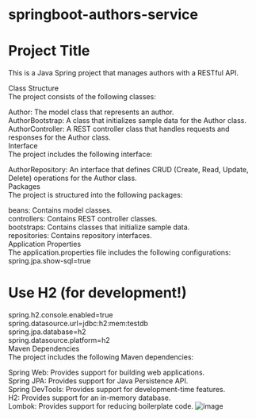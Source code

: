 # springboot-authors-service
# Project Title
This is a Java Spring project that manages authors with a RESTful API.  

Class Structure  
The project consists of the following classes:  

Author: The model class that represents an author.    
AuthorBootstrap: A class that initializes sample data for the Author class.  
AuthorController: A REST controller class that handles requests and responses for the Author class.  
Interface  
The project includes the following interface:  

AuthorRepository: An interface that defines CRUD (Create, Read, Update, Delete) operations for the Author class.  
Packages  
The project is structured into the following packages:  

beans: Contains model classes.  
controllers: Contains REST controller classes.  
bootstraps: Contains classes that initialize sample data.  
repositories: Contains repository interfaces.  
Application Properties  
The application.properties file includes the following configurations:  
spring.jpa.show-sql=true  
# Use H2 (for development!)  
spring.h2.console.enabled=true  
spring.datasource.url=jdbc:h2:mem:testdb  
spring.jpa.database=h2  
spring.datasource.platform=h2  
Maven Dependencies  
The project includes the following Maven dependencies:  

Spring Web: Provides support for building web applications.  
Spring JPA: Provides support for Java Persistence API.  
Spring DevTools: Provides support for development-time features.  
H2: Provides support for an in-memory database.  
Lombok: Provides support for reducing boilerplate code.
![image](https://user-images.githubusercontent.com/115930441/224191224-eba4aec1-d055-4877-b9bf-6df0b832b2a2.png)

